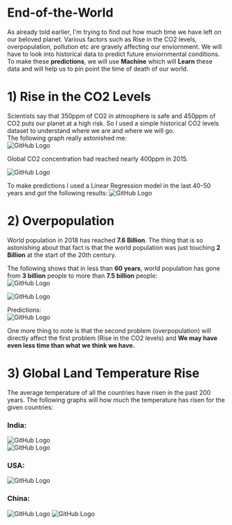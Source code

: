 # End-of-the-World
As already told earlier, I'm trying to find out how much time we have left on our beloved planet. Various factors such as Rise in the CO2 levels, overpopulation, pollution etc are gravely affecting our enviornment. We will have to look into historical data to predict future enviornmental conditions. To make these **predictions**, we will use **Machine** which will **Learn** these data and will help us to pin point the time of death of our world.

# 1) Rise in the CO2 Levels                                                                              
Scientists say that 350ppm of CO2 in atmosphere is safe and 450ppm of CO2 puts our planet at a high risk. So I used a simple historical CO2 levels dataset to understand where we are and where we will go.                                                                             
The following graph really astonished me:    
![GitHub Logo](/Co2.jpg)                                                                                                                       

Global CO2 concentration had reached nearly 400ppm in 2015.                                                                                       

![GitHub Logo](/linear_co2.jpg)                                                                                                                               

To make predictions I used a Linear Regression model in the last 40-50 years and got the following results:
![GitHub Logo](/predictions.jpg)

# 2) Overpopulation
World population in 2018 has reached **7.6 Billion**. The thing that is so astonishing about that fact is that the world population was just touching **2 Billion** at the start of the 20th century.                                                                                    

The following shows that in less than **60 years**, world population has gone from **3 billion** people to more than **7.5 billion** people:          
![GitHub Logo](/pop1.png) 

![GitHub Logo](/pop2.jpg) 

Predictions:                                                                            
![GitHub Logo](/pop3.png) 



One more thing to note is that the second problem (overpopulation) will directly affect the first problem (Rise in the CO2 levels) and **We may have even less time than what we think we have.**                                                                                              

# 3) Global Land Temperature Rise
The average temperature of all the countries have risen in the past 200 years. The following graphs will how much the temperature has risen for the given countries:                                           
### India:                                                 
![GitHub Logo](/India.png)  
![GitHub Logo](/India_1.png)

### USA:
![GitHub Logo](/USA.png)

### China:
![GitHub Logo](/China.png)
![GitHub Logo](/China_1.png)
